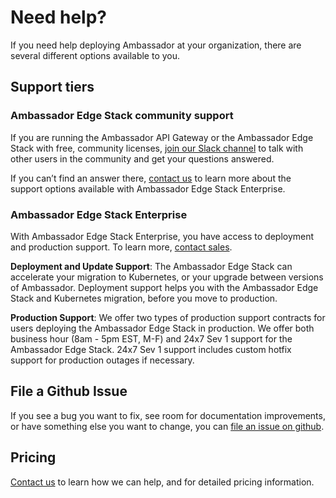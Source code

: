# Need help?

If you need help deploying Ambassador at your organization, there are several different options available to you.

## Support tiers

### Ambassador Edge Stack community support

If you are running the Ambassador API Gateway or the Ambassador Edge Stack with free, community licenses, [join our Slack channel](https://a8r.io/Slack) to talk with other users in the community and get your questions answered.

If you can’t find an answer there, [contact us](/contact-us) to learn more about the support options available with Ambassador Edge Stack Enterprise.

### Ambassador Edge Stack Enterprise

With Ambassador Edge Stack Enterprise, you have access to deployment and production support. To learn more, [contact sales](/contact-us).

**Deployment and Update Support**: The Ambassador Edge Stack can accelerate your migration to Kubernetes, or your upgrade between versions of Ambassador. Deployment support helps you with the Ambassador Edge Stack and Kubernetes migration, before you move to production.

**Production Support**: We offer two types of production support contracts for users deploying the Ambassador Edge Stack in production. We offer both business hour (8am - 5pm EST, M-F) and 24x7 Sev 1 support for the Ambassador Edge Stack. 24x7 Sev 1 support includes custom hotfix support for production outages if necessary.

## File a Github Issue

If you see a bug you want to fix, see room for documentation improvements, or have something else you want to change, you can [file an issue on github](https://github.com/emissary-ingress/emissary/issues/new).

## Pricing

[Contact us](/contact-us) to learn how we can help, and for detailed pricing information.

